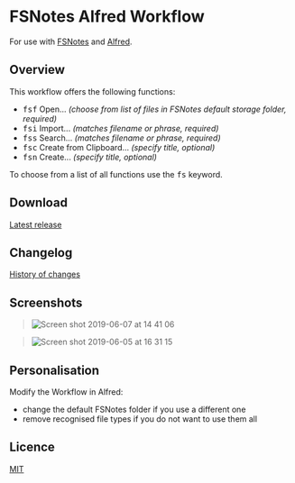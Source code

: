 # FSNotes Alfred Workflow

For use with [FSNotes](https://github.com/gingerbeardman/fsnotes-alfred-workflow) and [Alfred](https://www.alfredapp.com).

## Overview

This workflow offers the following functions:

- <kbd>fsf</kbd> Open... _(choose from list of files in FSNotes default storage folder, required)_
- <kbd>fsi</kbd> Import... _(matches filename or phrase, required)_
- <kbd>fss</kbd> Search... _(matches filename or phrase, required)_
- <kbd>fsc</kbd> Create from Clipboard... _(specify title, optional)_
- <kbd>fsn</kbd> Create... _(specify title, optional)_

To choose from a list of all functions use the <kbd>fs</kbd> keyword.

## Download
[Latest release](https://github.com/gingerbeardman/fsnotes-alfred-workflow/releases)

## Changelog
[History of changes](https://github.com/gingerbeardman/fsnotes-alfred-workflow/blob/main/CHANGELOG.md)

## Screenshots
> ![Screen shot 2019-06-07 at 14 41 06](https://user-images.githubusercontent.com/49612/59108347-956f9a00-8932-11e9-9026-1d34f44cdfb9.png)

> ![Screen shot 2019-06-05 at 16 31 15](https://user-images.githubusercontent.com/49612/58969319-6aa90880-87af-11e9-93e6-6900356d9a2c.png)

## Personalisation
Modify the Workflow in Alfred:
- change the default FSNotes folder if you use a different one
- remove recognised file types if you do not want to use them all

## Licence
[MIT](https://github.com/gingerbeardman/fsnotes-alfred-workflow/blob/main/LICENSE)
